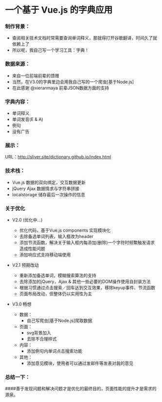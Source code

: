 # 一个基于 Vue.js 的字典应用

### 制作背景： 
- 查阅相关技术文档时常需要查询单词释义，那就得打开谷歌翻译，时间久了就依赖上了
- 所以呢，我自己写一个学习工具：字典！

### 数据来源：
- 来自一位前端前辈的馈赠 
- 当然，在V3.0的字典里边会用我自己写的一个爬虫[基于Node.js]
- 在此感谢 @xieranmaya 前辈JSON数据方面的支持

### 字典内容：
- 单词释义
- 单词发音(E & A)
- 例句
- 没有广告

### 展示：
URL：http://sliver.site/dictionary.github.io/index.html

### 技术栈：
- Vue.js       数据的双向绑定，交互数据更新
- jQuery Ajax  数据情求与字符串拼接
- localstorage 储存最后一次操作的信息  

### 关于优化
* V2.0 (优化中...)
    - 优化代码，基于Vue.js components 实现模块化
    - 去除备选单词列表，输入框改为header
    - 添加节流函数，解决关于输入框内每添加(删除)一个字符时频繁触发请求造成性能问题  
    - 添加响应式支持移动端使用
    
* V2.1 预期改动
    - 重新添加备选单词，模糊搜索算法的支持
    - 去除添加的jQuery，Ajax & 其他一些必要的DOM操作使用自封装方法
    - 根据习惯通过点击搜索／回车达到交互效果，移除keyup事件、节流函数  
    - 页面布局改动，但整体仍以实用性为主
* V3.0 畅想
    + 数据：
        - 自己写爬虫[基于Node.js]爬取数据
    + 页面： 
        - svg背景加入
        - 去除不合理样式
    + 内容： 
        - 添加例句内单词点击搜索功能
    + 其他：
        - 添加意见模块，使用者可以通过发邮件等发表对我的意见

### 总结一下：
####善于发现问题和解决问题才是优化的最终目的，页面性能的提升才是需求的源泉。
